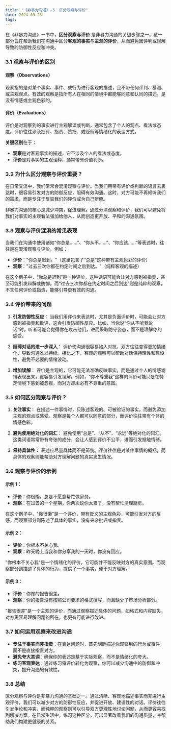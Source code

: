 ```yaml
---
title: "《非暴力沟通》-3. 区分观察与评价"
date: 2024-09-28
tags: 
---
```

在《非暴力沟通》一书中，**区分观察与评价** 是非暴力沟通的关键步骤之一。这一部分旨在帮助我们在沟通中区分**客观的事实**与**主观的评价**，从而避免因评判或误解导致的防御性反应和冲突。

### 3.1 观察与评价的区别

#### 观察（Observations）
观察指的是对某个事实、事件、或行为进行客观的描述，且不带任何评判、猜测、或主观观点。有效的观察是指所有人在相同的情境中都能够同意和认同的描述，是没有情感或主观色彩的。

#### 评价（Evaluations）
评价是对观察到的事实进行主观解读或判断，通常包含了个人的观点、看法或态度。评价往往涉及批评、指责、赞扬、或贬低等情绪化的表达方式。

**关键区别**在于：
- **观察**是对客观事实的描述，它不涉及个人的看法或态度。
- **评价**是对事实的主观诠释，通常带有价值判断。

### 3.2 为什么区分观察与评价重要？

在日常交流中，我们常常会混淆观察与评价。当我们用带有评价或判断的语言去表达时，很容易引发对方的防御反应，阻碍有效沟通。这时，对方可能不再倾听我们的需求，而是专注于反驳我们的评价或为自己辩解。

非暴力沟通的核心是减少冲突，促进理解。通过分清观察和评价，我们可以避免将我们对事实的主观看法强加给他人，从而创造更开放、平和的沟通氛围。

### 3.3 观察与评价混淆的常见表现

当我们在沟通中使用诸如“你总是……”、“你从不……”、“你应该……”等表述时，往往是在混淆观察与评价。例如：
- **评价**："你总是迟到。"（这里包含了“总是”这种带有主观色彩的评价）
- **观察**："过去三次你都在约定时间之后到达。"（纯粹客观的描述）

在这个例子中，“你总是迟到”是一种评价，这种话语可能会让对方感到被指责，甚至可能引发辩解或防御。而“过去三次你都在约定时间之后到达”则是纯粹的观察，不含任何评价或指责，能够引导更有效的沟通。

### 3.4 评价带来的问题

1. **引发防御性反应**：
   当我们用评价来表达时，尤其是负面评价时，可能会让对方感到被指责和批评，这会引发防御性反应。比如，当你说“你从不听我说话”时，听者可能会觉得你在攻击他们，进而采取防守姿态，而不是理解你的感受。

2. **阻碍对话的进一步深入**：
   评价使沟通很容易陷入对抗，双方往往变得更加情绪化，导致沟通难以持续。相比之下，客观的观察可以帮助对话保持理性和建设性，避免不必要的情绪波动。

3. **增加误解**：
   评价是主观的，它可能无法准确反映事实，而是通过个人的情感滤镜表现出来，这容易引发误解。例如，“你不尊重我”这样的评价可能只是在特定情境下感到被忽视，而对方却未必有不尊重的意图。

### 3.5 如何区分观察与评价？

1. **关注事实**：
   在描述一件事情时，只陈述客观的、可被验证的事实，而避免添加主观的观点或感受。观察是每个人都可以同意的部分，而评价往往带有个体的情感色彩。

2. **避免使用绝对化的词汇**：
   避免使用“总是”、“从不”、“永远”等绝对化的词汇。这类词语常常带有夸张的成分，会让人感到评价不公平，进而引发抵触情绪。

3. **保持具体性**：
   表述应尽量具体而不是笼统。评价往往是对某件事情的概括，而具体的观察则能帮助对方理解问题的真实发生情况。

### 3.6 观察与评价的示例

#### 示例 1：
- **评价**：你很懒，总是不愿意帮忙做家务。
- **观察**：在过去的一个星期，你两次说你太累了，没有帮忙清理厨房。

在这个例子中，"你很懒"是一个评价，带有贬义的主观色彩，可能引发对方的反感。而观察部分则陈述了具体的事实，没有夹杂批评或指责。

#### 示例 2：
- **评价**：你根本不关心我。
- **观察**：昨天晚上当我和你分享我的一天时，你没有回应。

"你根本不关心我"是一个情绪化的评价，它可能并不能反映对方的真实意图。而观察部分则描述了具体的行为，提供了一个事实，便于对方理解。

#### 示例 3：
- **评价**：你做的报告很差。
- **观察**：你的报告没有按照公司要求的格式撰写，而且缺少了市场分析部分。

"报告很差"是一个主观的评价，而通过观察描述具体的问题，如格式和内容缺失，对方更容易理解问题的所在，也更有可能进行改进。

### 3.7 如何运用观察来改进沟通

- **专注于事实而非指责**：在表达问题时，首先明确描述你观察到的行为或事件，而不是直接指责对方。
- **避免夸大其词**：确保你的表述是基于实际观察，而不是情绪化的夸大。
- **练习客观表达**：通过练习将评价转化为观察，你可以减少沟通中的防御和冲突，提升沟通的有效性。

### 3.8 总结

区分观察与评价是非暴力沟通的基础之一。通过清晰、客观地描述事实而非进行主观评价，我们可以减少对方的防御性反应，并促进开放、建设性的对话。评价往往引发争论和冲突，而纯粹的观察则可以引导双方更理性地讨论问题，从而更容易找到解决方案。在日常生活中，练习这种区分，可以显著改善我们的沟通质量，并帮助我们构建更健康的关系。